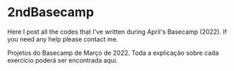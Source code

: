 # 2ndBasecamp
Here I post all the codes that I've written during April's Basecamp (2022). If you need any help please contact me.

Projetos do Basecamp de Março de 2022. Toda a explicação sobre cada exercício poderá ser encontrada aqui. 

